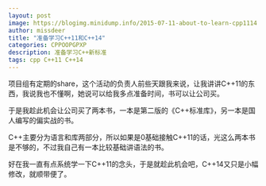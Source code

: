 ```yaml
---
layout: post
image: https://blogimg.minidump.info/2015-07-11-about-to-learn-cpp1114.md
author: missdeer
title: "准备学习C++11和C++14"
categories: CPPOOPGPXP
description: 准备学习C++新标准
tags: cpp C++11 C++14
---
```

项目组有定期的share，这个活动的负责人前些天跟我来说，让我讲讲C++11的东西，我说我也不懂啊，她说可以给我多点准备时间，书可以让公司买。

于是我趁此机会让公司买了两本书，一本是第二版的《C++标准库》，另一本是国人编写的偏实战的书。

C++主要分为语言和库两部分，所以如果是0基础接触C++11的话，光这么两本书是不够的，不过我自己有一本比较基础讲语法的书。

好在我一直有点系统学一下C++11的念头，于是就趁此机会吧，C++14又只是小幅修改，就顺带便了。
